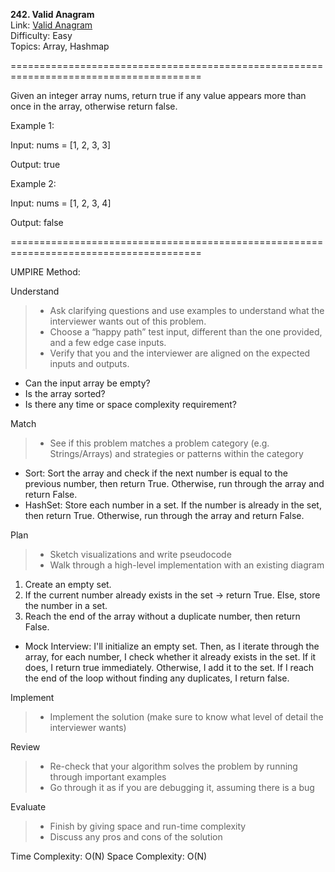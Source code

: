 **242. Valid Anagram**  
Link: [Valid Anagram](https://neetcode.io/problems/is-anagram?list=neetcode150)  
Difficulty: Easy  
Topics: Array, Hashmap  

=======================================================================================

Given an integer array nums, return true if any value appears more than once in the array, otherwise return false.

Example 1:

Input: nums = [1, 2, 3, 3]

Output: true

Example 2:

Input: nums = [1, 2, 3, 4]

Output: false

=======================================================================================

UMPIRE Method:

Understand
> - Ask clarifying questions and use examples to understand what the interviewer wants out of this problem.
> - Choose a “happy path” test input, different than the one provided, and a few edge case inputs.
> - Verify that you and the interviewer are aligned on the expected inputs and outputs.
- Can the input array be empty?  
- Is the array sorted?  
- Is there any time or space complexity requirement?  

Match
> - See if this problem matches a problem category (e.g. Strings/Arrays) and strategies or patterns within the category
- Sort: Sort the array and check if the next number is equal to the previous number, then return True. Otherwise, run through the array and return False.
- HashSet: Store each number in a set. If the number is already in the set, then return True. Otherwise, run through the array and return False.

Plan
> - Sketch visualizations and write pseudocode
> - Walk through a high-level implementation with an existing diagram
1. Create an empty set.
2. If the current number already exists in the set -> return True. Else, store the number in a set.
3. Reach the end of the array without a duplicate number, then return False.  
- Mock Interview: I'll initialize an empty set. Then, as I iterate through the array, for each number, I check whether it already exists in the set. If it does, I return true immediately. Otherwise, I add it to the set.
If I reach the end of the loop without finding any duplicates, I return false.  

Implement
> - Implement the solution (make sure to know what level of detail the interviewer wants)

Review
> - Re-check that your algorithm solves the problem by running through important examples
> - Go through it as if you are debugging it, assuming there is a bug

Evaluate
> - Finish by giving space and run-time complexity
> - Discuss any pros and cons of the solution


Time Complexity: O(N)
Space Complexity: O(N)
